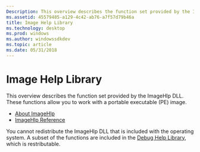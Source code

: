 ```yaml
---
Description: This overview describes the function set provided by the ImageHlp DLL. These functions allow you to work with a portable executable (PE) image.
ms.assetid: 45579485-a129-4c42-ab76-a7f57d79b46a
title: Image Help Library
ms.technology: desktop
ms.prod: windows
ms.author: windowssdkdev
ms.topic: article
ms.date: 05/31/2018
---
```


# Image Help Library

This overview describes the function set provided by the ImageHlp DLL. These functions allow you to work with a portable executable (PE) image.

-   [About ImageHlp](about-imagehlp.md)
-   [ImageHlp Reference](imagehlp-reference.md)

You cannot redistribute the ImageHlp DLL that is included with the operating system. A subset of the functions are included in the [Debug Help Library](debug-help-library.md), which is restributable.

 

 



